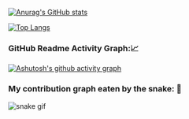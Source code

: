 [![Anurag's GitHub stats](https://github-readme-stats.vercel.app/api?username=rafaucoin&theme=synthwave&show_icons=true&count_private=true)](https://github.com/rafaucoin/github-readme-stats)



[![Top Langs](https://github-readme-stats.vercel.app/api/top-langs/?username=rafaucoin&layout=compact&hide=Python&theme=synthwave)](https://github.com/rafaucoin/github-readme-stats)

<h3 align="left">GitHub Readme Activity Graph:📈</h3>

 [![Ashutosh's github activity graph](https://activity-graph.herokuapp.com/graph?username=rafaucoin&bg_color=141321&color=4c839e&line=f05a0a&point=f5a700&area=true&hide_border=true)](https://github.com/ashutosh00710/github-readme-activity-graph)
 <br>
 <h3>   My contribution graph eaten by the snake: 🐍</h3>

 ![snake gif](https://github.com/rafaucoin/rafaucoin/blob/output/github-contribution-grid-snake.gif)
